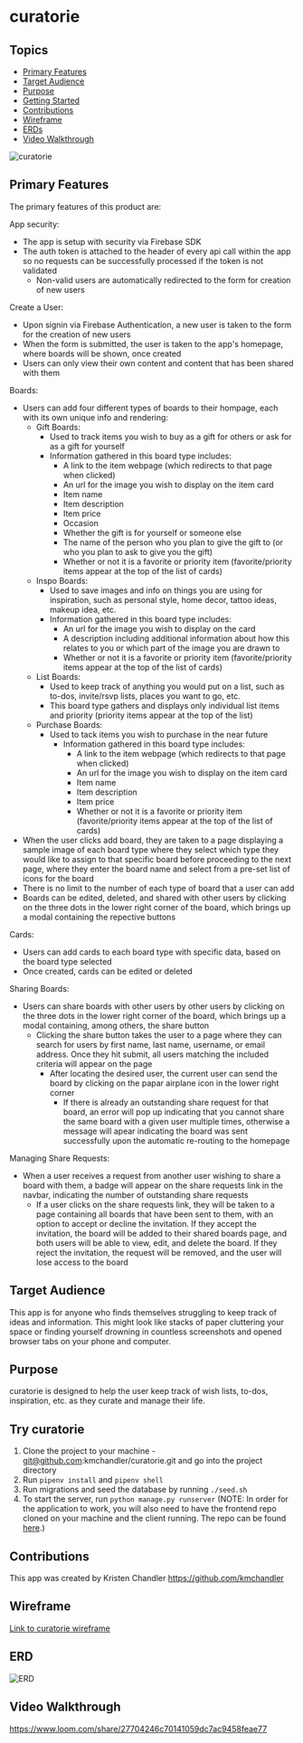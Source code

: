 # curatorie
## Topics
- [Primary Features](#primary-features)
- [Target Audience](#target-audience)
- [Purpose](#purpose)
- [Getting Started](#getting-started)
- [Contributions](#contributions)
- [Wireframe](#wireframe)
- [ERDs](#ERDs)
- [Video Walkthrough](#video-walkthrough)

<img src="styles/curatorie_screenshot.png" alt="curatorie" title="curatorie">

## Primary Features
The primary features of this product are:

App security:
  * The app is setup with security via Firebase SDK
  * The auth token is attached to the header of every api call within the app so no requests can be successfully processed if the token is not validated
    * Non-valid users are automatically redirected to the form for creation of new users 

Create a User:
  * Upon signin via Firebase Authentication, a new user is taken to the form for the creation of new users
  * When the form is submitted, the user is taken to the app's homepage, where boards will be shown, once created
  * Users can only view their own content and content that has been shared with them

Boards:
  * Users can add four different types of boards to their hompage, each with its own unique info and rendering:
    * Gift Boards:
      * Used to track items you wish to buy as a gift for others or ask for as a gift for yourself
      * Information gathered in this board type includes:
        * A link to the item webpage (which redirects to that page when clicked)
        * An url for the image you wish to display on the item card
        * Item name
        * Item description
        * Item price
        * Occasion
        * Whether the gift is for yourself or someone else
        * The name of the person who you plan to give the gift to (or who you plan to ask to give you the gift)
        * Whether or not it is a favorite or priority item (favorite/priority items appear at the top of the list of cards)
    * Inspo Boards:
      * Used to save images and info on things you are using for inspiration, such as personal style, home decor, tattoo ideas, makeup idea, etc.
      * Information gathered in this board type includes:
        * An url for the image you wish to display on the card
        * A description including additional information about how this relates to you or which part of the image you are drawn to
        * Whether or not it is a favorite or priority item (favorite/priority items appear at the top of the list of cards)
    * List Boards:
      * Used to keep track of anything you would put on a list, such as to-dos, invite/rsvp lists, places you want to go, etc.
      * This board type gathers and displays only individual list items and priority (priority items appear at the top of the list)
    * Purchase Boards: 
      * Used to tack items you wish to purchase in the near future
        * Information gathered in this board type includes:
          * A link to the item webpage (which redirects to that page when clicked)
          * An url for the image you wish to display on the item card
          * Item name
          * Item description
          * Item price
          * Whether or not it is a favorite or priority item (favorite/priority items appear at the top of the list of cards)
  * When the user clicks add board, they are taken to a page displaying a sample image of each board type where they select which type they would like to assign to that specific board before proceeding to the next page, where they enter the board name and select from a pre-set list of icons for the board
  * There is no limit to the number of each type of board that a user can add
  * Boards can be edited, deleted, and shared with other users by clicking on the three dots in the lower right corner of the board, which brings up a modal containing the repective buttons

Cards:
  * Users can add cards to each board type with specific data, based on the board type selected
  * Once created, cards can be edited or deleted

Sharing Boards:
  * Users can share boards with other users by other users by clicking on the three dots in the lower right corner of the board, which brings up a modal containing, among others, the share button
    * Clicking the share button takes the user to a page where they can search for users by first name, last name, username, or email address. Once they hit submit, all users matching the included criteria will appear on the page
      * After locating the desired user, the current user can send the board by clicking on the papar airplane icon in the lower right corner
        * If there is already an outstanding share request for that board, an error will pop up indicating that you cannot share the same board with a given user multiple times, otherwise a message will apear indicating the board was sent successfully upon the automatic re-routing to the homepage

Managing Share Requests:
  * When a user receives a request from another user wishing to share a board with them, a badge will appear on the share requests link in the navbar, indicating the number of outstanding share requests
    * If a user clicks on the share requests link, they will be taken to a page containing all boards that have been sent to them, with an option to accept or decline the invitation. If they accept the invitation, the board will be added to their shared boards page, and both users will be able to view, edit, and delete the board. If they reject the invitation, the request will be removed, and the user will lose access to the board


## Target Audience
This app is for anyone who finds themselves struggling to keep track of ideas and information. This might look like stacks of paper cluttering your space or finding yourself drowning in countless screenshots and opened browser tabs on your phone and computer.

## Purpose
curatorie is designed to help the user keep track of wish lists, to-dos, inspiration, etc. as they curate and manage their life.

## Try curatorie
1. Clone the project to your machine - git@github.com:kmchandler/curatorie.git and go into the project directory
2. Run `pipenv install` and `pipenv shell`
3. Run migrations and seed the database by running `./seed.sh`
4. To start the server, run `python manage.py runserver` (NOTE: In order for the application to work, you will also need to have the frontend repo cloned on your machine and the client running. The repo can be found [here](https://github.com/kmchandler/curatorie).)

## Contributions
This app was created by Kristen Chandler
https://github.com/kmchandler

## Wireframe
[Link to curatorie wireframe](https://whimsical.com/curatorie-5YYsV6WVUYTPYrDfs7u1Zu)

## ERD
<img src="styles/curatorie_ERD.png" alt="ERD" title="ERD">
        
## Video Walkthrough
https://www.loom.com/share/27704246c70141059dc7ac9458feae77
